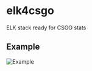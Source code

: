 # elk4csgo
ELK stack ready for CSGO stats


## Example
![Example](https://lh3.googleusercontent.com/HufNe09qtiobmSCjf9cHznC9MDUFXmWQl60oET8T7k48tLvyPgFVHuiJQ4KinqTJc4TcCyVxe2Tr7v9lKmxBPXd-uwpsDm7h7G7yUYf0-x9jxTrC5GDk98Vr7LpE3YdP7ceWLch-3Y-2EVLYfKD3sWrYpB-bRc_b8XvOgxAyixIBccxcnP1_HNyT3xGK28UtY09ByBEjME8RfYT4MbUy5ACRRpRMxDW4imJEowW1Xj-ji00OlNf_Km0CeaxhjlxAw2IZPdMy4Vafwcv22ebL4VM6FseFPa2zn7g8lP5llehpTOo7QMeNYd6CTgnSRS6cU41Uo3gBFUzHO11gmyQ0y54MMIiyInPd5AWYOThYkWO_j-7ziHvNR4zB7Tk63-huIebNl-_ANM774sVvlg7vLYMhfoWwmnO1KVK1Jfk6H7kcU5LUx_3PZrFESbiWue2VcjFXvQbVs58wtGwPyjABqQdBF6uK8LPP6LcMmdHrSGYMdrkxlYjCo0GvqXp4B20QT5ftyT4u24aAg-0EuvK6g5To_UVbd9xy-PW5jgSG294_IQmlNHCbiRmhvdCLCnjk2UsRw5JGCPRK1lPOEMox4l2-bQNtB-BYT3Bfkl00aOiAEDFm-g9F=w1920-h1076-no "CSGO dashboard example")

